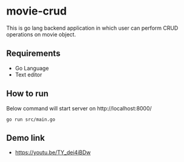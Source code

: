 # movie-crud

This is go lang backend application in which user can perform CRUD operations on movie object.

## Requirements
* Go Language
* Text editor

## How to run
Below command will start server on http://localhost:8000/
```
go run src/main.go
```

## Demo link
* https://youtu.be/TY_dei4iBDw